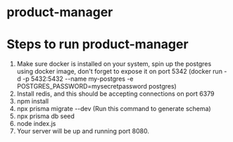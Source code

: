 # product-manager
# Steps to run product-manager
1. Make sure docker is installed on your system, spin up the postgres using docker image, don't forget to expose it on port 5342 (docker run -d -p 5432:5432 --name my-postgres -e POSTGRES_PASSWORD=mysecretpassword postgres)
2. Install redis, and this should be accepting connections on port 6379
3. npm install
4. npx prisma migrate --dev (Run this command to generate schema)
5. npx prisma db seed
6. node index.js
7. Your server will be up and running port 8080.
